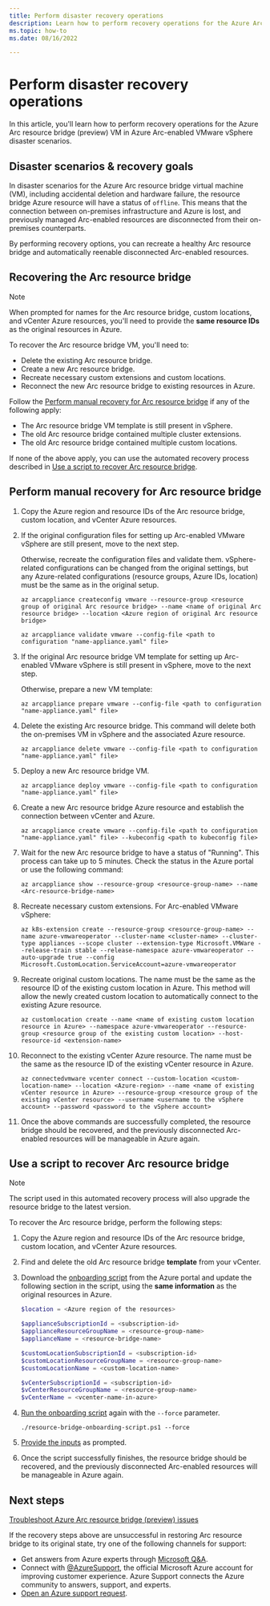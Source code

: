 ```yaml
---
title: Perform disaster recovery operations
description: Learn how to perform recovery operations for the Azure Arc resource bridge VM in Azure Arc-enabled VMware vSphere disaster scenarios.
ms.topic: how-to 
ms.date: 08/16/2022

---
```


# Perform disaster recovery operations

In this article, you'll learn how to perform recovery operations for the Azure Arc resource bridge (preview) VM in Azure Arc-enabled VMware vSphere disaster scenarios.

## Disaster scenarios & recovery goals

In disaster scenarios for the Azure Arc resource bridge virtual machine (VM), including accidental deletion and hardware failure, the resource bridge Azure resource will have a status of `offline`. This means that the connection between on-premises infrastructure and Azure is lost, and previously managed Arc-enabled resources are disconnected from their on-premises counterparts.

By performing recovery options, you can recreate a healthy Arc resource bridge and automatically reenable disconnected Arc-enabled resources.

## Recovering the Arc resource bridge

> [!NOTE]
> When prompted for names for the Arc resource bridge, custom locations, and vCenter Azure resources, you'll need to provide the **same resource IDs** as the original resources in Azure.

To recover the Arc resource bridge VM, you'll need to:

- Delete the existing Arc resource bridge.
- Create a new Arc resource bridge.
- Recreate necessary custom extensions and custom locations.
- Reconnect the new Arc resource bridge to existing resources in Azure.

Follow the [Perform manual recovery for Arc resource bridge](#manual-recovery-for-arc-resource-bridge-for-arc-enabled-vmware-vsphere) if any of the following apply:

- The Arc resource bridge VM template is still present in vSphere.
- The old Arc resource bridge contained multiple cluster extensions.
- The old Arc resource bridge contained multiple custom locations.

If none of the above apply, you can use the automated recovery process described in [Use a script to recover Arc resource bridge](#recover-arc-resource-bridge-for-arc-enabled-vmware-vsphere-using-the-onboarding-script).

## Perform manual recovery for Arc resource bridge

1. Copy the Azure region and resource IDs of the Arc resource bridge, custom location, and vCenter Azure resources.

1. If the original configuration files for setting up Arc-enabled VMware vSphere are still present, move to the next step.

    Otherwise, recreate the configuration files and validate them. vSphere-related configurations can be changed from the original settings, but any Azure-related configurations (resource groups, Azure IDs, location) must be the same as in the original setup.

    ```azurecli
    az arcappliance createconfig vmware --resource-group <resource group of original Arc resource bridge> --name <name of original Arc resource bridge> --location <Azure region of original Arc resource bridge>
    ```

    ```azurecli
    az arcappliance validate vmware --config-file <path to configuration "name-appliance.yaml" file>
    ```

1. If the original Arc resource bridge VM template for setting up Arc-enabled VMware vSphere is still present in vSphere, move to the next step.

    Otherwise, prepare a new VM template:

    ```azurecli
    az arcappliance prepare vmware --config-file <path to configuration "name-appliance.yaml" file>
    ```

1. Delete the existing Arc resource bridge. This command will delete both the on-premises VM in vSphere and the associated Azure resource.

    ```azurecli
    az arcappliance delete vmware --config-file <path to configuration "name-appliance.yaml" file>
    ```

1. Deploy a new Arc resource bridge VM.

    ```azurecli
    az arcappliance deploy vmware --config-file <path to configuration "name-appliance.yaml" file>
    ```

1. Create a new Arc resource bridge Azure resource and establish the connection between vCenter and Azure.

    ```azurecli
    az arcappliance create vmware --config-file <path to configuration "name-appliance.yaml" file> --kubeconfig <path to kubeconfig file>
    ```

1. Wait for the new Arc resource bridge to have a status of "Running". This process can take up to 5 minutes. Check the status in the Azure portal or use the following command:

    ```azurecli
    az arcappliance show --resource-group <resource-group-name> --name <Arc-resource-bridge-name>
    ```

1. Recreate necessary custom extensions. For Arc-enabled VMware vSphere:

    ```azurecli
    az k8s-extension create --resource-group <resource-group-name> --name azure-vmwareoperator --cluster-name <cluster-name> --cluster-type appliances --scope cluster --extension-type Microsoft.VMWare --release-train stable --release-namespace azure-vmwareoperator --auto-upgrade true --config Microsoft.CustomLocation.ServiceAccount=azure-vmwareoperator  
    ```

1. Recreate original custom locations. The name must be the same as the resource ID of the existing custom location in Azure. This method will allow the newly created custom location to automatically connect to the existing Azure resource.

    ```azurecli
    az customlocation create --name <name of existing custom location resource in Azure> --namespace azure-vmwareoperator --resource-group <resource group of the existing custom location> --host-resource-id <extension-name>
    ```

1. Reconnect to the existing vCenter Azure resource. The name must be the same as the resource ID of the existing vCenter resource in Azure.

    ```azurecli
    az connectedvmware vcenter connect --custom-location <custom-location-name> --location <Azure-region> --name <name of existing vCenter resource in Azure> --resource-group <resource group of the existing vCenter resource> --username <username to the vSphere account> --password <password to the vSphere account>
    ```

1. Once the above commands are successfully completed, the resource bridge should be recovered, and the previously disconnected Arc-enabled resources will be manageable in Azure again.

## Use a script to recover Arc resource bridge

> [!NOTE]
> The script used in this automated recovery process will also upgrade the resource bridge to the latest version.

To recover the Arc resource bridge, perform the following steps:

1. Copy the Azure region and resource IDs of the Arc resource bridge, custom location, and vCenter Azure resources.

1. Find and delete the old Arc resource bridge **template** from your vCenter.

1. Download the [onboarding script](../vmware-vsphere/quick-start-connect-vcenter-to-arc-using-script.md#run-the-script) from the Azure portal and update the following section in the script, using the **same information** as the original resources in Azure.

    ```powershell
    $location = <Azure region of the resources>
    
    $applianceSubscriptionId = <subscription-id>
    $applianceResourceGroupName = <resource-group-name>
    $applianceName = <resource-bridge-name>
    
    $customLocationSubscriptionId = <subscription-id>
    $customLocationResourceGroupName = <resource-group-name>
    $customLocationName = <custom-location-name>
    
    $vCenterSubscriptionId = <subscription-id>
    $vCenterResourceGroupName = <resource-group-name>
    $vCenterName = <vcenter-name-in-azure>
    ```

1. [Run the onboarding script](../vmware-vsphere/quick-start-connect-vcenter-to-arc-using-script.md#run-the-script) again with the `--force` parameter.

    ``` powershell-interactive
    ./resource-bridge-onboarding-script.ps1 --force
    ```

1. [Provide the inputs](../vmware-vsphere/quick-start-connect-vcenter-to-arc-using-script.md#inputs-for-the-script) as prompted.

1. Once the script successfully finishes, the resource bridge should be recovered, and the previously disconnected Arc-enabled resources will be manageable in Azure again.

## Next steps

[Troubleshoot Azure Arc resource bridge (preview) issues](../resource-bridge/troubleshoot-resource-bridge.md)

If the recovery steps above are unsuccessful in restoring Arc resource bridge to its original state, try one of the following channels for support:

- Get answers from Azure experts through [Microsoft Q&A](/answers/topics/azure-arc.html).
- Connect with [@AzureSupport](https://twitter.com/azuresupport), the official Microsoft Azure account for improving customer experience. Azure Support connects the Azure community to answers, support, and experts.
- [Open an Azure support request](../../azure-portal/supportability/how-to-create-azure-support-request.md).